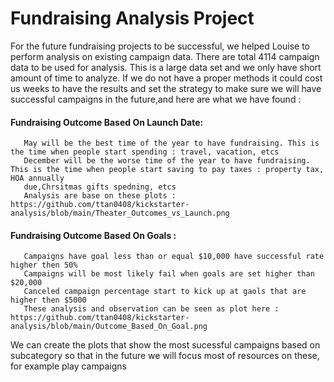   # Fundraising Analysis Project
  For the future fundraising projects to be successful, we helped Louise to perform analysis on existing campaign data. There are total 4114 campaign data to be used for analysis.   This is a large data set and we only have short amount of time to analyze. If we do not have a proper methods it could cost us weeks to have the results and set the strategy  to   make sure we will have successful campaigns in the future,and here are what we have found :
  
  #### Fundraising Outcome Based On Launch Date:
       May will be the best time of the year to have fundraising. This is the time when people start spending : travel, vacation, etcs
       December will be the worse time of the year to have fundraising. This is the time when people start saving to pay taxes : property tax, HOA annually 
       due,Chrsitmas gifts spedning, etcs
       Analysis are base on these plots : https://github.com/ttan0408/kickstarter-analysis/blob/main/Theater_Outcomes_vs_Launch.png
  #### Fundraising Outcome Based On Goals :
       Campaigns have goal less than or equal $10,000 have successful rate higher then 50%
       Campaigns will be most likely fail when goals are set higher than $20,000 
       Canceled campaign percentage start to kick up at gaols that are higher then $5000
       These analysis and observation can be seen as plot here : https://github.com/ttan0408/kickstarter-analysis/blob/main/Outcome_Based_On_Goal.png
       
 We can create the plots that show the most sucessful campaigns based on subcategory so that in the future we will focus most of resources on these, for example play campaigns

